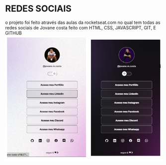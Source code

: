 <H1>  REDES SOCIAIS </H1>

o projeto foi feito através das aulas da rocketseat.com no qual tem todas as redes sociais de Jovane costa
feito com HTML, CSS, JAVASCRIPT, GIT, E GITHUB
<a href="">
  <img src=".github/AMOSTRA.PNG
" alt="PROJETO DEV LINKS">
</a>

